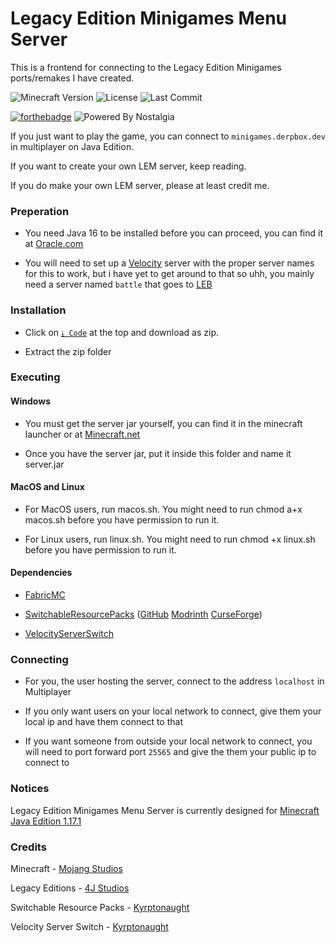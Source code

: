 # Legacy Edition Minigames Menu Server

This is a frontend for connecting to the Legacy Edition Minigames ports/remakes I have created.

![Minecraft Version](https://img.shields.io/badge/Minecraft-1.17.1-80ba42?style=for-the-badge) ![License](https://img.shields.io/github/license/DBTDerpbox/lem-menu-server?style=for-the-badge) ![Last Commit](https://img.shields.io/github/last-commit/dbtderpbox/lem-menu-server?style=for-the-badge)

[![forthebadge](https://forthebadge.com/images/badges/contains-tasty-spaghetti-code.svg)](https://forthebadge.com) ![Powered By Nostalgia](https://img.shields.io/badge/Powered_by-Nostalgia-e49454?style=for-the-badge)

If you just want to play the game, you can connect to `minigames.derpbox.dev` in multiplayer on Java Edition.

If you want to create your own LEM server, keep reading.

If you do make your own LEM server, please at least credit me.

### Preperation

* You need Java 16 to be installed before you can proceed, you can find it at [Oracle.com](https://www.oracle.com/java/technologies/javase-jdk16-downloads.html)

* You will need to set up a [Velocity](https://velocitypowered.com/) server with the proper server names for this to work, but i have yet to get around to that so uhh, you mainly need a server named `battle` that goes to [LEB](https://github.com/DBTDerpbox/Legacy-Edition-Battle)

### Installation

* Click on [`⤓ Code`](https://github.com/DBTDerpbox/LEM-Menu-Server/archive/refs/heads/main.zip) at the top and download as zip.

* Extract the zip folder

### Executing

#### Windows

* You must get the server jar yourself, you can find it in the minecraft launcher or at [Minecraft.net](https://www.minecraft.net/en-us/download/server)

* Once you have the server jar, put it inside this folder and name it server.jar

#### MacOS and Linux

* For MacOS users, run macos.sh. You might need to run chmod a+x macos.sh before you have permission to run it.

* For Linux users, run linux.sh. You might need to run chmod +x linux.sh before you have permission to run it.

#### Dependencies

* [FabricMC](https://fabricmc.net/use/) 

* [SwitchableResourcePacks](https://github.com/kyrptonaught/SwitchableResourcepacks) ([GitHub](https://github.com/kyrptonaught/SwitchableResourcepacks/releases) [Modrinth](https://modrinth.com/mod/switchableresourcepacks) [CurseForge](https://www.curseforge.com/minecraft/mc-mods/switchableresourcepacks))

* [VelocityServerSwitch](https://github.com/kyrptonaught/VelocityServerSwitch)

### Connecting

* For you, the user hosting the server, connect to the address `localhost` in Multiplayer

* If you only want users on your local network to connect, give them your local ip and have them connect to that

* If you want someone from outside your local network to connect, you will need to port forward port `25565` and give the them your public ip to connect to

### Notices

Legacy Edition Minigames Menu Server is currently designed for [Minecraft Java Edition 1.17.1](https://www.minecraft.net/en-us/article/minecraft-java-edition-1-17-1)

### Credits

Minecraft - [Mojang Studios](www.mojang.com)

Legacy Editions - [4J Studios](https://www.4jstudios.com/)

Switchable Resource Packs - [Kyrptonaught](https://github.com/kyrptonaught)

Velocity Server Switch - [Kyrptonaught](https://github.com/kyrptonaught)
